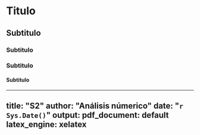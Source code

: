 # Titulo

## Subtitulo 

### Subtitulo

### Subtitulo

#### Subtitulo



---
title: "S2"
author: "Análisis númerico"
date: "`r Sys.Date()`"
output:
pdf_document: default
latex_engine: xelatex
---

